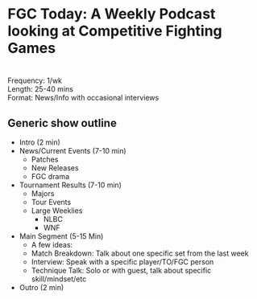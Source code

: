 # FGC Today: A Weekly Podcast looking at Competitive Fighting Games

#
Frequency: 1/wk <br/>
Length: 25-40 mins <br/>
Format: News/Info with occasional interviews <br/>

## Generic show outline

- Intro (2 min)
- News/Current Events (7-10 min)
   - Patches
   - New Releases
   - FGC drama
- Tournament Results (7-10 min)
    - Majors
    - Tour Events
    - Large Weeklies
        - NLBC
        - WNF
- Main Segment (5-15 Min)
    - A few ideas:
    - Match Breakdown: Talk about one specific set from the last week
    - Interview: Speak with a specific player/TO/FGC person
    - Technique Talk: Solo or with guest, talk about specific skill/mindset/etc
- Outro (2 min)
